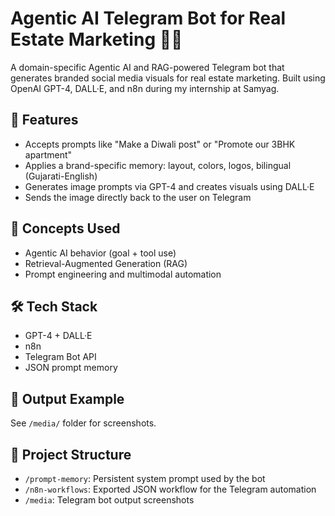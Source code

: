 # Agentic AI Telegram Bot for Real Estate Marketing 🏡🤖

A domain-specific Agentic AI and RAG-powered Telegram bot that generates branded social media visuals for real estate marketing. Built using OpenAI GPT-4, DALL·E, and n8n during my internship at Samyag.

## 🚀 Features
- Accepts prompts like "Make a Diwali post" or "Promote our 3BHK apartment"
- Applies a brand-specific memory: layout, colors, logos, bilingual (Gujarati-English)
- Generates image prompts via GPT-4 and creates visuals using DALL·E
- Sends the image directly back to the user on Telegram

## 🧠 Concepts Used
- Agentic AI behavior (goal + tool use)
- Retrieval-Augmented Generation (RAG)
- Prompt engineering and multimodal automation

## 🛠️ Tech Stack
- GPT-4 + DALL·E
- n8n
- Telegram Bot API
- JSON prompt memory

## 📸 Output Example
See `/media/` folder for screenshots.

## 📂 Project Structure
- `/prompt-memory`: Persistent system prompt used by the bot
- `/n8n-workflows`: Exported JSON workflow for the Telegram automation
- `/media`: Telegram bot output screenshots
